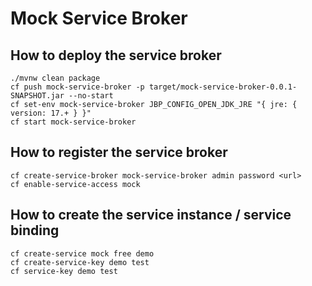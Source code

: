 # Mock Service Broker

## How to deploy the service broker 

```
./mvnw clean package
cf push mock-service-broker -p target/mock-service-broker-0.0.1-SNAPSHOT.jar --no-start
cf set-env mock-service-broker JBP_CONFIG_OPEN_JDK_JRE "{ jre: { version: 17.+ } }"
cf start mock-service-broker
```

## How to register the service broker

```
cf create-service-broker mock-service-broker admin password <url>
cf enable-service-access mock
```

## How to create the service instance / service binding

```
cf create-service mock free demo
cf create-service-key demo test
cf service-key demo test
```